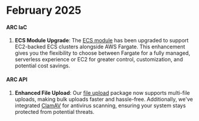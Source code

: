 # February 2025

#### ARC IaC

1. **ECS Module Upgrade**: The [ECS module](https://github.com/sourcefuse/terraform-aws-arc-ecs) has been upgraded to support EC2-backed ECS clusters alongside AWS Fargate. This enhancement gives you the flexibility to choose between Fargate for a fully managed, serverless experience or EC2 for greater control, customization, and potential cost savings.

#### ARC API

1. **Enhanced File Upload**: Our [file upload](https://www.npmjs.com/package/@sourceloop/file-utils) package now supports multi-file uploads, making bulk uploads faster and hassle-free. Additionally, we've integrated [ClamAV](https://www.clamav.net/) for antivirus scanning, ensuring your system stays protected from potential threats.
